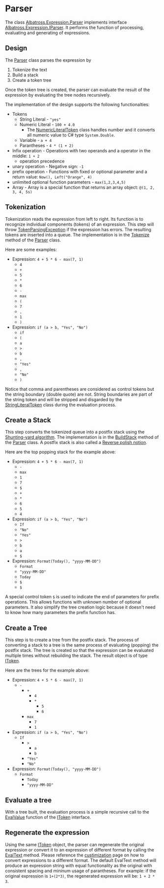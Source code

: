 # Parser
The class [Albatross.Expression.Parser](xref:Albatross.Expression.Parser) implements interface [Albatross.Expression.IParser](xref:Albatross.Expression.IParser).  It performs the function of processing, evaluating and generating of expressions.

## Design
The [Parser](xref:Albatross.Expression.Parser) class parses the expression by
1. Tokenize the text
1. Build a stack
1. Create a token tree

Once the token tree is created, the parser can evaluate the result of the expression by evaluating the tree nodes recursively.  

The implementation of the design supports the following functionalties:
* Tokens
    * String Literal - `"yes"`
    * Numeric Literal - `100 + 4.0`
        * The [NumericLiteralToken](xref:Albatross.Expression.Tokens.NumericLiteralToken) class handles number and it converts all numeric value to C# type `System.Double`.
    * Variable - `a + 4`
    * Parantheses - `4 * (1 + 2)`
* Infix operation - Operations with two operands and a operator in the middle: `1 + 2`
    * operation precedence
* unary operation - Negative sign: `-1`
* prefix operation - Functions with fixed or optional parameter and a return value: `Now(), Left("Orange", 4)`
* unlimited optional function parameters - `max(1,2,3,4,5)`
* Array - Array is a special function that returns an array object: `@(1, 2, 3, 4, 5s)`


## Tokenization
Tokenization reads the expression from left to right.  Its function is to recognize individual components (tokens) of an expression.  This step will throw [TokenParsingException](xref:Albatross.Expression.Exceptions.TokenParsingException) if the expression has errors.  The resulting tokens are inserted into a queue.  The implementation is in the [Tokenize](xref:Albatross.Expression.Parser.Tokenize(System.String)) method of the [Parser](xref:Albatross.Expression.Parser) class.

Here are some examples:
* Expression: `4 + 5 * 6 - max(7, 1)`
    * `4`
    * `+`
    * `5`
    * `*`
    * `6`
    * `-`
    * `max`
    * `(`
    * `7`
    * `,`
    * `1`
    * `)`
* Expression: `if (a > b, "Yes", "No")`
    * `if`
    * `(`
    * `a`
    * `>`
    * `b`
    * `,`
    * `"Yes"`
    * `,`
    * `"No"`
    * `)`

Notice that comma and parentheses are considered as control tokens but the string boundary (double quote) are not.  String boundaries are part of the string token and will be stripped and disgarded by the [StringLiteralToken](xref:Albatross.Expression.Tokens.StringLiteralToken) class during the evaluation process.

## Create a Stack
This step converts the tokenized queue into a postfix stack using the [Shunting-yard algorithm](https://en.wikipedia.org/wiki/Shunting-yard_algorithm).  The implementation is in the [BuildStack](xref:Albatross.Expression.Parser.BuildStack(System.Collections.Generic.Queue{Albatross.Expression.Tokens.IToken})) method of the [Parser](xref:Albatross.Expression.Parser) class.  A postfix stack is also called a [Reverse polish notion](https://en.wikipedia.org/wiki/Reverse_Polish_notation).  

Here are the top popping stack for the example above:
* Expression: `4 + 5 * 6 - max(7, 1)`
    * `-`
	* `max`
	* `1`
	* `7`
	* `$`
	* `+`
	* `*`
	* `6`
	* `5`
	* `4`
* Expression: `if (a > b, "Yes", "No")`
	* `If`
	* `"No"`
	* `"Yes"`
	* `>`
	* `b`
	* `a`
	* `$`
* Expression: `Format(Today(), "yyyy-MM-DD")`
	* `Format`
	* `"yyyy-MM-DD"`
	* `Today`
	* `$`
	* `$`

A special control token `$` is used to indicate the end of parameters for prefix operations.  This allows functions with unknown number of optional parameters.  It also simplify the tree creation logic because it doesn't need to know how many parameters the prefix function has.

## Create a Tree
This step is to create a tree from the postfix stack.  The process of converting a stack to a tree is the same process of evaluating (popping) the postfix stack.  The tree is created so that the expression can be evaluated multiple times without rebuilding the stack.  The result object is of type [IToken](xref:Albatross.Expression.Tokens.IToken).

Here are the trees for the example above:

* Expression: `4 + 5 * 6 - max(7, 1)`
	* `-`
		* `+`
			* `4`
			* `*`
				* `5`
				* `6`
		* `max`
			* `7`
			* `1`
* Expression: `if (a > b, "Yes", "No")`
	* `If`
		* `>`
			* `a`
			* `b`
		* `"Yes"`
		* `"No"`
* Expression: `Format(Today(), "yyyy-MM-DD")`
	* `Format`
		* `Today`
		* `"yyyy-MM-DD"`

## Evaluate a tree
With a tree built, the evaluation process is a simple recursive call to the [EvalValue](xref:Albatross.Expression.Tokens.IToken.EvalValue(System.Func{System.String,System.Object})) function of the [IToken](xref:Albatross.Expression.Tokens.IToken) interface.

## Regenerate the expression
Using the same [IToken](xref:Albatross.Expression.Tokens.IToken) object, the parser can regenerate the original expression or convert it to an expression of different format by calling the [EvalText](xref:Albatross.Expression.Tokens.IToken.EvalText(System.String)) method.  Please reference the [custimization](customization.md) page on how to convert expressions to a different format.  The default EvalText method will produce an expression string with equal functionality as the original with consistent spacing and mininum usage of parantheses.  For example: if the original expression is `1+(2*3)`, the regenerated expression will be: `1 + 2 * 3`.